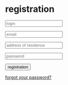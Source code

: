 <!DOCTYPE html>
<html>

<head>
  <title>login</title>
</head>

<body>
  <form>
    <h1>registration</h1>
    <p> <input type=”text” placeholder="login"></p>
    <p> <input type=”email” placeholder="email"></p>
    <p> <input type=”text” placeholder="address of residence"></p>
    <p> <input type=”password” placeholder="password"></p>
    <p> <button>registration</button></p>
    <p> <a href="@" ; target="blank">forgot your password?</a></p>
  </form>

</body>

</html>
